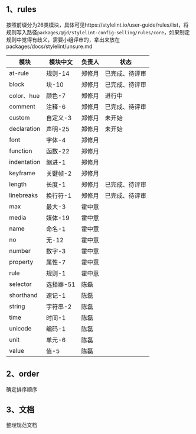 ## 1、rules
按照前缀分为26类模块，具体可见https://stylelint.io/user-guide/rules/list，将规则写入路径`packages/@jd/stylelint-config-selling/rules/core`，如果制定规则中觉得有歧义，需要小组评审的，拿出来放在packages/docs/stylelint/unsure.md

| 模块 | 模块中文 | 负责人 | 状态
|  ----  |  ----  |  ----  |  -- | 
| at-rule | 规则-14   |  郑修月  |  已完成、待评审
| block   | 块-10     |  郑修月  |  已完成、待评审
| color、hue   | 颜色-7   |  郑修月  |  进行中
| comment | 注释-6   |  郑修月  |  已完成、待评审
| custom  | 自定义-3 |  郑修月  |  未开始
| declaration | 声明-25 | 郑修月 |  未开始
| font | 字体-4 | 郑修月
| function | 函数-22 | 郑修月
| indentation | 缩进-1 | 郑修月
| keyframe | 关键帧-2 | 郑修月
| length | 长度-1 |  郑修月  |  已完成、待评审
| linebreaks | 换行符-1 | 郑修月  |  已完成、待评审
| max | 最大-3 | 霍中意
| media | 媒体-19 | 霍中意
| name | 命名-1 | 霍中意
| no | 无-12 | 霍中意
| number | 数字-3 | 霍中意
| property | 属性-7 | 霍中意
| rule | 规则-1   |  霍中意  |
| selector | 选择器-51 | 陈磊
| shorthand | 速记-1 | 陈磊
| string | 字符串-2 | 陈磊
| time | 时间-1 | 陈磊
| unicode | 编码-1 | 陈磊
| unit | 单元-6 | 陈磊
| value | 值-5 | 陈磊

## 2、order
确定排序顺序

## 3、文档
整理规范文档